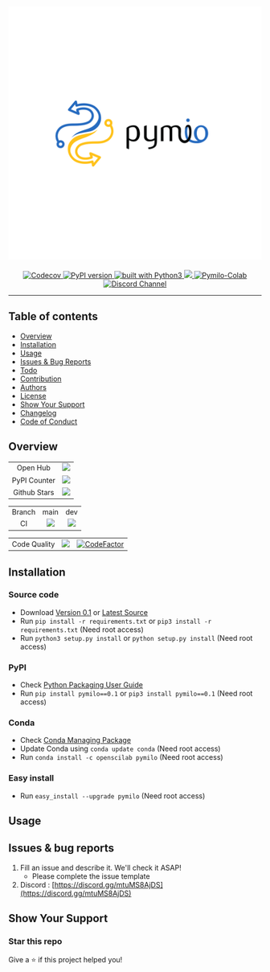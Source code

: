 <div align="center">
    <img src="https://github.com/openscilab/pymilo/raw/main/otherfiles/logo.png" width="550">
    <br/>
    <br/>
    <a href="https://codecov.io/gh/openscilab/pymilo">
        <img src="https://codecov.io/gh/openscilab/pymilo/branch/main/graph/badge.svg" alt="Codecov"/>
    </a>
    <a href="https://badge.fury.io/py/pymilo">
        <img src="https://badge.fury.io/py/pymilo.svg" alt="PyPI version" height="18">
    </a>
    <a href="https://www.python.org/">
        <img src="https://img.shields.io/badge/built%20with-Python3-green.svg" alt="built with Python3">
    </a>
    <a href="https://anaconda.org/openscilab/pymilo">
        <img src="https://anaconda.org/openscilab/pymilo/badges/version.svg">
    </a>
    <a href="https://colab.research.google.com/github/openscilab/pymilo/blob/main">
        <img src="https://colab.research.google.com/assets/colab-badge.svg" alt="Pymilo-Colab"/>
    </a>
    <a href="https://discord.gg/mtuMS8AjDS">
        <img src="https://img.shields.io/discord/1064533716615049236.svg" alt="Discord Channel">
    </a>
</div>

----------

## Table of contents

* [Overview](https://github.com/openscilab/pymilo#overview)
* [Installation](https://github.com/openscilab/pymilo#installation)
* [Usage](https://github.com/openscilab/pymilo#usage)
* [Issues & Bug Reports](https://github.com/openscilab/pymilo#issues--bug-reports)
* [Todo](https://github.com/openscilab/pymilo/blob/main/TODO.md)
* [Contribution](https://github.com/openscilab/pymilo/blob/main/.github/CONTRIBUTING.md)
* [Authors](https://github.com/openscilab/pymilo/blob/main/AUTHORS.md)
* [License](https://github.com/openscilab/pymilo/blob/main/LICENSE)
* [Show Your Support](https://github.com/openscilab/pymilo#show-your-support)
* [Changelog](https://github.com/openscilab/pymilo/blob/main/CHANGELOG.md)
* [Code of Conduct](https://github.com/openscilab/pymilo/blob/main/.github/CODE_OF_CONDUCT.md)


## Overview

<table>
    <tr>
        <td align="center">Open Hub</td>
        <td align="center">
            <a href="https://www.openhub.net/p/pymilo">
                <img src="https://www.openhub.net/p/pymilo/widgets/project_thin_badge.gif">
            </a>
        </td>
    </tr>
    <tr>
        <td align="center">PyPI Counter</td>
        <td align="center">
            <a href="http://pepy.tech/project/pymilo">
                <img src="http://pepy.tech/badge/pymilo">
            </a>
        </td>
    </tr>
    <tr>
        <td align="center">Github Stars</td>
        <td align="center">
            <a href="https://github.com/openscilab/pymilo">
                <img src="https://img.shields.io/github/stars/openscilab/pymilo.svg?style=social&label=Stars">
            </a>
        </td>
    </tr>
</table>
<table>
    <tr> 
        <td align="center">Branch</td>
        <td align="center">main</td>
        <td align="center">dev</td>
    </tr>
    <tr>
        <td align="center">CI</td>
        <td align="center">
            <img src="https://github.com/openscilab/pymilo/workflows/CI/badge.svg?branch=main">
        </td>
        <td align="center">
            <img src="https://github.com/openscilab/pymilo/workflows/CI/badge.svg?branch=dev">
            </td>
    </tr>
</table>
<table>
    <tr> 
        <td align="center">Code Quality</td>
        <td align="center">
            <a class="badge-align" href="https://www.codacy.com/app/openscilab/pymilo?utm_source=github.com&amp;utm_medium=referral&amp;utm_content=openscilab/pymilo&amp;utm_campaign=Badge_Grade">
                <img src="https://api.codacy.com/project/badge/Grade/5d9463998a0040d09afc2b80c389365c"/>
            </a>
        </td>
        <td align="center">
            <a href="https://www.codefactor.io/repository/github/openscilab/pymilo/overview/dev">
                <img src="https://www.codefactor.io/repository/github/openscilab/pymilo/badge/dev" alt="CodeFactor"/>
            </a>
        </td>
    </tr>
</table>


## Installation

### Source code
- Download [Version 0.1](https://github.com/openscilab/pymilo/archive/v0.1.zip) or [Latest Source](https://github.com/openscilab/pymilo/archive/dev.zip)
- Run `pip install -r requirements.txt` or `pip3 install -r requirements.txt` (Need root access)
- Run `python3 setup.py install` or `python setup.py install` (Need root access)

### PyPI

- Check [Python Packaging User Guide](https://packaging.python.org/installing/)
- Run `pip install pymilo==0.1` or `pip3 install pymilo==0.1` (Need root access)

### Conda

- Check [Conda Managing Package](https://conda.io/)
- Update Conda using `conda update conda` (Need root access)
- Run `conda install -c openscilab pymilo` (Need root access)

### Easy install

- Run `easy_install --upgrade pymilo` (Need root access)


## Usage


## Issues & bug reports

1. Fill an issue and describe it. We'll check it ASAP!
    - Please complete the issue template
2. Discord : [https://discord.gg/mtuMS8AjDS](https://discord.gg/mtuMS8AjDS)


## Show Your Support


### Star this repo

Give a ⭐️ if this project helped you!

